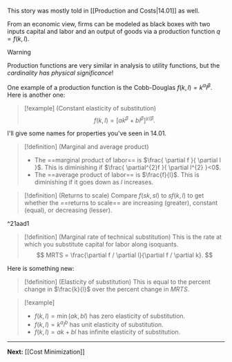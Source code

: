 This story was mostly told in [[Production and Costs|14.01]] as well.

From an economic view, firms can be modeled as black boxes with two inputs capital and labor and an output of goods via a production function $q=f(k,l)$.

> [!warning]
> Production functions are very similar in analysis to utility functions, but the *cardinality has physical significance*! 

One example of a production function is the Cobb-Douglas $f(k,l)=k^{\alpha}l^{\beta}$. Here is another one:

> [!example] (Constant elasticity of substitution)
> $$
> f(k,l)=\left[ ak^{\beta}+bl^{\beta} \right]^{\gamma/\beta}.
> $$

I'll give some names for properties you've seen in 14.01.

> [!definition] (Marginal and average product)
> * The ==marginal product of labor== is $\frac{ \partial f }{ \partial l }$. This is diminishing if $\frac{ \partial^{2}f }{ \partial l^{2} }<0$.
> * The ==average product of labor== is $\frac{f}{l}$. This is diminishing if it goes down as $l$ increases.

> [!definition] (Returns to scale)
> Compare $f(sk,sl)$ to $sf(k,l)$ to get whether the ==returns to scale== are increasing (greater), constant (equal), or decreasing (lesser).

^21aad1

> [!definition] (Marginal rate of technical substitution)
> This is the rate at which you substitute capital for labor along isoquants.
> $$
> MRTS = \frac{\partial f / \partial l}{\partial f / \partial k}.
> $$

Here is something new:

> [!definition] (Elasticity of substitution)
> This is equal to the percent change in $\frac{k}{l}$ over the percent change in $MRTS$.

> [!example]
> * $f(k,l)=\min(ak,bl)$ has zero elasticity of substitution.
> * $f(k,l)=k^{a}l^{b}$ has unit elasticity of substitution.
> * $f(k,l)=ak+bl$ has infinite elasticity of substitution.

---

**Next:** [[Cost Minimization]]